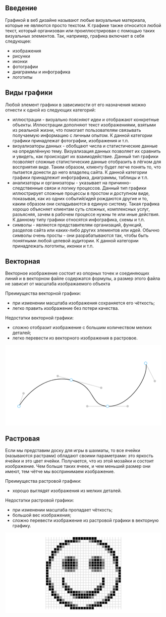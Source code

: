 ## Введение
Графикой в веб дизайне называют любые визуальные материала, которые не являются просто текстом. К графике также 
относится любой текст, который организован или проиллюстрирован с помощью таких визуальных элементов. Так, например, 
графика включает в себя следующее:

- изображения
- рисунки
- иконки
- фотографии
- диаграммы и инфографика
- логотипы

## Виды графики
Любой элемент графики в зависимости от его назначения можно отнести к одной из следующих категорий:

- иллюстрации - визуально поясняют идеи и отображают конкретные объекты. Иллюстрации дополняют текст изображениями, взятыми из реальной жизни, что помогает пользователям связывать получаемую информацию с личным опытом. К данной категории графики принадлежат фотографии, изображения и т.п.
- визуализаторы данных - обобщают числа и статистические данные на определённую тему. Визуализация данных позволяет их сравнить и увидеть, как происходит их взаимодействие. Данный тип графики позволяет сложные статистические данные отобразить в лёгком для восприятия виде. Таким образом, клиенту будет легче понять то, что пытается донести до него владелец сайта. К данной категории графики принадлежит инфографика, диаграммы, таблицы и т.п.
- анализаторы и организаторы - указывает на причинно-следственные связи и логику процессов. Данный тип графики иллюстрирует сложные процессы в простом и доступном виде, показывая, как из одних событий/идей рождаются другие и то, каким образом они складываются в единую систему. Такая графика хорошо объясняет клиентам суть сложных, комплексных услуг, разъясняя, зачем в рабочем процессе нужны те или иные действия. К данному типу графики относятся инфографика, схемы и т.п.
- символы - являются представителям организаций, функций, разделов сайта или каких-либо других элементов или идей. Обычно символы очень просты - они разрабатываются так, чтобы быть понятными любой целевой аудитории. К данной категории принадлежать логотипы, иконки и т.п.


## Векторная
Векторное изображение состоит из опорных точек и соединяющих линий и в векторном файле содержатся формулы, а размер 
этого файла не зависит от масштаба изображаемого объекта

Преимущества векторной графики:

- при изменении масштаба изображения сохраняется его чёткость;
- легко править изображение без потери качества.

Недостатки векторной графики:

- сложно отобразит изображение с большим количеством мелких деталей;
- легко перевести из векторного изображения в растровое.

<svg viewBox="0 0 409 211" fill="none" xmlns="http://www.w3.org/2000/svg">
  <rect width="409" height="211" fill="white"/>
  <path d="M368 48L391.5 94" stroke="#C9C9C9"/>
  <circle cx="392" cy="95" r="3" fill="#C9C9C9"/>
  <path d="M268 160.981L319.654 160.719" stroke="#C9C9C9"/>
  <path d="M267.802 160.981L216.148 160.719" stroke="#C9C9C9"/>
  <circle cx="320.772" cy="160.723" r="3" transform="rotate(-63.2298 320.772 160.723)" fill="#C9C9C9"/>
  <circle r="3" transform="matrix(-0.450413 -0.89282 -0.89282 0.450413 215.03 160.723)" fill="#C9C9C9"/>
  <path d="M172.781 90.9271L138 82" stroke="#C9C9C9"/>
  <path d="M174 91.3493L251.5 112.5" stroke="#C9C9C9"/>
  <circle r="3" transform="matrix(-0.219469 -0.975619 -0.975619 0.219469 137.585 81.5853)" fill="#C9C9C9"/>
  <circle r="3" transform="matrix(0.203245 0.979128 0.979128 -0.203245 251.547 112.547)" fill="#C9C9C9"/>
  <path d="M35.9268 160.808L48 127" stroke="#C9C9C9"/>
  <circle r="3" transform="matrix(0.890527 -0.45493 -0.45493 -0.890527 48.0363 127.036)" fill="#C9C9C9"/>
  <path d="M36 161C52.1667 133.5 100.4 80.9 164 90.5C243.5 102.5 215 161 271.5 161C328 161 379 80.5 368 46" stroke="black"/>
  <circle cx="36" cy="161" r="3.5" fill="white" stroke="#64C1F5"/>
  <circle cx="173" cy="92" r="3.5" fill="white" stroke="#64C1F5"/>
  <circle cx="268" cy="161" r="3.5" fill="white" stroke="#64C1F5"/>
  <circle cx="368" cy="48" r="3.5" fill="white" stroke="#64C1F5"/>
</svg>


## Растровая
Если мы представим доску для игры в шахматы, то все ячейки (называются растрами) обладают своими параметрами: это 
яркость ячейки и это цвет ячейки. Получается, что из этой мозайки и состоит изображение. Чем больше таких ячеек, и чем 
меньший размер они имеют, тем чётче мы  воспринимаем изображение.

Преимущества растровой графики:

- хорошо выглядят изображения из мелких деталей.

Недостатки растровой графики:

- при изменении масштаба пропадает чёткость;
- большой вес изображения;
- сложно перевести изображение из растровой графики в векторную графику.

<svg viewBox="0 0 409 211" fill="none" xmlns="http://www.w3.org/2000/svg">
  <rect width="409" height="211" fill="white"/>
  <rect x="177" y="12" width="7" height="7" fill="black"/>
  <rect x="184" y="12" width="7" height="7" fill="black"/>
  <rect x="191" y="12" width="7" height="7" fill="black"/>
  <rect x="198" y="12" width="7" height="7" fill="black"/>
  <rect x="205" y="12" width="7" height="7" fill="black"/>
  <rect x="212" y="12" width="7" height="7" fill="black"/>
  <rect x="219" y="12" width="7" height="7" fill="black"/>
  <rect x="226" y="12" width="7" height="7" fill="black"/>
  <rect x="233" y="12" width="7" height="7" fill="black"/>
  <rect x="233" y="19" width="7" height="7" fill="black"/>
  <rect x="240" y="19" width="7" height="7" fill="black"/>
  <rect x="247" y="19" width="7" height="7" fill="black"/>
  <rect x="247" y="26" width="7" height="7" fill="black"/>
  <rect x="254" y="26" width="7" height="7" fill="black"/>
  <rect x="261" y="26" width="7" height="7" fill="black"/>
  <rect x="233" y="75" width="14" height="14" fill="black"/>
  <rect x="163" y="76" width="14" height="14" fill="black"/>
  <rect x="149" y="117" width="7" height="7" fill="black"/>
  <rect x="149" y="124" width="7" height="7" fill="black"/>
  <rect x="149" y="131" width="7" height="7" fill="black"/>
  <rect x="156" y="138" width="7" height="7" fill="black"/>
  <rect x="156" y="145" width="7" height="7" fill="black"/>
  <rect x="163" y="145" width="7" height="7" fill="black"/>
  <rect x="163" y="152" width="7" height="7" fill="black"/>
  <rect x="170" y="152" width="7" height="7" fill="black"/>
  <rect x="177" y="152" width="7" height="7" fill="black"/>
  <rect x="177" y="159" width="7" height="7" fill="black"/>
  <rect x="184" y="159" width="7" height="7" fill="black"/>
  <rect width="7" height="7" transform="matrix(-1 0 0 1 261 117)" fill="black"/>
  <rect width="7" height="7" transform="matrix(-1 0 0 1 261 124)" fill="black"/>
  <rect width="7" height="7" transform="matrix(-1 0 0 1 261 131)" fill="black"/>
  <rect width="7" height="7" transform="matrix(-1 0 0 1 254 138)" fill="black"/>
  <rect width="7" height="7" transform="matrix(-1 0 0 1 254 145)" fill="black"/>
  <rect width="7" height="7" transform="matrix(-1 0 0 1 247 145)" fill="black"/>
  <rect width="7" height="7" transform="matrix(-1 0 0 1 247 152)" fill="black"/>
  <rect width="7" height="7" transform="matrix(-1 0 0 1 240 152)" fill="black"/>
  <rect width="7" height="7" transform="matrix(-1 0 0 1 233 152)" fill="black"/>
  <rect width="7" height="7" transform="matrix(-1 0 0 1 233 159)" fill="black"/>
  <rect width="7" height="7" transform="matrix(-1 0 0 1 226 159)" fill="black"/>
  <rect x="191" y="159" width="7" height="7" fill="black"/>
  <rect x="191" y="166" width="7" height="7" fill="black"/>
  <rect x="198" y="159" width="7" height="7" fill="black"/>
  <rect x="198" y="166" width="7" height="7" fill="black"/>
  <rect x="205" y="159" width="7" height="7" fill="black"/>
  <rect x="205" y="166" width="7" height="7" fill="black"/>
  <rect x="212" y="166" width="7" height="7" fill="black"/>
  <rect x="212" y="159" width="7" height="7" fill="black"/>
  <rect x="233" y="68" width="7" height="7" fill="black"/>
  <rect x="163" y="69" width="7" height="7" fill="black"/>
  <rect x="240" y="68" width="7" height="7" fill="black"/>
  <rect x="170" y="69" width="7" height="7" fill="black"/>
  <rect x="247" y="75" width="7" height="7" fill="black"/>
  <rect x="177" y="76" width="7" height="7" fill="black"/>
  <rect x="247" y="82" width="7" height="7" fill="black"/>
  <rect x="177" y="83" width="7" height="7" fill="black"/>
  <rect x="240" y="89" width="7" height="7" fill="black" fill-opacity="0.86"/>
  <rect x="170" y="90" width="7" height="7" fill="black" fill-opacity="0.86"/>
  <rect x="233" y="89" width="7" height="7" fill="black" fill-opacity="0.85"/>
  <rect x="184" y="152" width="7" height="7" fill="black" fill-opacity="0.85"/>
  <rect x="219" y="152" width="7" height="7" fill="black" fill-opacity="0.85"/>
  <rect x="163" y="90" width="7" height="7" fill="black" fill-opacity="0.85"/>
  <rect x="226" y="89" width="7" height="7" fill="black" fill-opacity="0.73"/>
  <rect x="156" y="90" width="7" height="7" fill="black" fill-opacity="0.73"/>
  <rect x="247" y="89" width="7" height="7" fill="black" fill-opacity="0.73"/>
  <rect x="191" y="152" width="7" height="7" fill="black" fill-opacity="0.73"/>
  <rect x="212" y="152" width="7" height="7" fill="black" fill-opacity="0.73"/>
  <rect x="240" y="138" width="7" height="7" fill="black" fill-opacity="0.73"/>
  <rect x="163" y="138" width="7" height="7" fill="black" fill-opacity="0.73"/>
  <rect x="170" y="145" width="7" height="7" fill="black" fill-opacity="0.73"/>
  <rect x="233" y="145" width="7" height="7" fill="black" fill-opacity="0.73"/>
  <rect x="219" y="166" width="7" height="7" fill="black" fill-opacity="0.73"/>
  <rect x="240" y="180" width="7" height="7" fill="black" fill-opacity="0.73"/>
  <rect x="219" y="187" width="7" height="7" fill="black" fill-opacity="0.73"/>
  <rect x="177" y="187" width="7" height="7" fill="black" fill-opacity="0.73"/>
  <rect x="163" y="180" width="7" height="7" fill="black" fill-opacity="0.73"/>
  <rect x="184" y="166" width="7" height="7" fill="black" fill-opacity="0.73"/>
  <rect x="177" y="90" width="7" height="7" fill="black" fill-opacity="0.73"/>
  <rect x="247" y="68" width="7" height="7" fill="black" fill-opacity="0.73"/>
  <rect x="177" y="69" width="7" height="7" fill="black" fill-opacity="0.73"/>
  <rect x="240" y="61" width="7" height="7" fill="black" fill-opacity="0.73"/>
  <rect x="282" y="68" width="7" height="7" fill="black" fill-opacity="0.73"/>
  <rect x="289" y="89" width="7" height="7" fill="black" fill-opacity="0.73"/>
  <rect x="114" y="82" width="7" height="7" fill="black" fill-opacity="0.73"/>
  <rect x="289" y="124" width="7" height="7" fill="black" fill-opacity="0.73"/>
  <rect x="282" y="145" width="7" height="7" fill="black" fill-opacity="0.73"/>
  <rect x="114" y="124" width="7" height="7" fill="black" fill-opacity="0.73"/>
  <rect x="121" y="138" width="7" height="7" fill="black" fill-opacity="0.73"/>
  <rect x="226" y="19" width="7" height="7" fill="black" fill-opacity="0.73"/>
  <rect x="184" y="19" width="7" height="7" fill="black" fill-opacity="0.73"/>
  <rect x="170" y="62" width="7" height="7" fill="black" fill-opacity="0.73"/>
  <rect x="240" y="96" width="7" height="7" fill="black" fill-opacity="0.57"/>
  <rect x="170" y="97" width="7" height="7" fill="black" fill-opacity="0.57"/>
  <rect x="233" y="61" width="7" height="7" fill="black" fill-opacity="0.73"/>
  <rect x="163" y="62" width="7" height="7" fill="black" fill-opacity="0.73"/>
  <rect x="233" y="96" width="7" height="7" fill="black" fill-opacity="0.58"/>
  <rect x="163" y="97" width="7" height="7" fill="black" fill-opacity="0.58"/>
  <rect x="254" y="75" width="7" height="7" fill="black" fill-opacity="0.6"/>
  <rect x="184" y="76" width="7" height="7" fill="black" fill-opacity="0.6"/>
  <rect x="254" y="82" width="7" height="7" fill="black" fill-opacity="0.6"/>
  <rect x="184" y="83" width="7" height="7" fill="black" fill-opacity="0.6"/>
  <rect x="254" y="89" width="7" height="7" fill="black" fill-opacity="0.44"/>
  <rect x="184" y="90" width="7" height="7" fill="black" fill-opacity="0.44"/>
  <rect x="219" y="89" width="7" height="7" fill="black" fill-opacity="0.44"/>
  <rect x="149" y="90" width="7" height="7" fill="black" fill-opacity="0.44"/>
  <rect x="219" y="68" width="7" height="7" fill="black" fill-opacity="0.44"/>
  <rect x="149" y="69" width="7" height="7" fill="black" fill-opacity="0.44"/>
  <rect x="226" y="61" width="7" height="7" fill="black" fill-opacity="0.44"/>
  <rect x="156" y="62" width="7" height="7" fill="black" fill-opacity="0.44"/>
  <rect x="226" y="96" width="7" height="7" fill="black" fill-opacity="0.44"/>
  <rect x="156" y="97" width="7" height="7" fill="black" fill-opacity="0.44"/>
  <rect x="247" y="61" width="7" height="7" fill="black" fill-opacity="0.44"/>
  <rect x="240" y="26" width="7" height="7" fill="black" fill-opacity="0.44"/>
  <rect x="254" y="33" width="7" height="7" fill="black" fill-opacity="0.44"/>
  <rect x="261" y="40" width="7" height="7" fill="black" fill-opacity="0.44"/>
  <rect x="268" y="47" width="7" height="7" fill="black" fill-opacity="0.44"/>
  <rect x="275" y="54" width="7" height="7" fill="black" fill-opacity="0.44"/>
  <rect x="282" y="138" width="7" height="7" fill="black" fill-opacity="0.44"/>
  <rect x="282" y="75" width="7" height="7" fill="black" fill-opacity="0.44"/>
  <rect x="289" y="96" width="7" height="7" fill="black" fill-opacity="0.44"/>
  <rect x="114" y="89" width="7" height="7" fill="black" fill-opacity="0.44"/>
  <rect x="121" y="68" width="7" height="7" fill="black" fill-opacity="0.44"/>
  <rect x="128" y="54" width="7" height="7" fill="black" fill-opacity="0.44"/>
  <rect x="135" y="47" width="7" height="7" fill="black" fill-opacity="0.44"/>
  <rect x="142" y="40" width="7" height="7" fill="black" fill-opacity="0.44"/>
  <rect x="149" y="33" width="7" height="7" fill="black" fill-opacity="0.44"/>
  <rect x="289" y="117" width="7" height="7" fill="black" fill-opacity="0.44"/>
  <rect x="114" y="117" width="7" height="7" fill="black" fill-opacity="0.44"/>
  <rect x="121" y="131" width="7" height="7" fill="black" fill-opacity="0.44"/>
  <rect x="128" y="152" width="7" height="7" fill="black" fill-opacity="0.44"/>
  <rect x="135" y="159" width="7" height="7" fill="black" fill-opacity="0.44"/>
  <rect x="142" y="166" width="7" height="7" fill="black" fill-opacity="0.44"/>
  <rect x="275" y="152" width="7" height="7" fill="black" fill-opacity="0.44"/>
  <rect x="261" y="166" width="7" height="7" fill="black" fill-opacity="0.44"/>
  <rect x="254" y="173" width="7" height="7" fill="black" fill-opacity="0.44"/>
  <rect x="233" y="180" width="7" height="7" fill="black" fill-opacity="0.44"/>
  <rect x="149" y="173" width="7" height="7" fill="black" fill-opacity="0.44"/>
  <rect x="212" y="187" width="7" height="7" fill="black" fill-opacity="0.44"/>
  <rect x="184" y="187" width="7" height="7" fill="black" fill-opacity="0.44"/>
  <rect x="170" y="180" width="7" height="7" fill="black" fill-opacity="0.44"/>
  <rect x="268" y="159" width="7" height="7" fill="black" fill-opacity="0.44"/>
  <rect x="219" y="19" width="7" height="7" fill="black" fill-opacity="0.44"/>
  <rect x="191" y="19" width="7" height="7" fill="black" fill-opacity="0.44"/>
  <rect x="163" y="26" width="7" height="7" fill="black" fill-opacity="0.44"/>
  <rect x="177" y="62" width="7" height="7" fill="black" fill-opacity="0.44"/>
  <rect x="247" y="96" width="7" height="7" fill="black" fill-opacity="0.44"/>
  <rect x="198" y="152" width="7" height="7" fill="black" fill-opacity="0.44"/>
  <rect x="205" y="152" width="7" height="7" fill="black" fill-opacity="0.44"/>
  <rect x="247" y="131" width="7" height="7" fill="black" fill-opacity="0.44"/>
  <rect x="156" y="131" width="7" height="7" fill="black" fill-opacity="0.44"/>
  <rect x="233" y="159" width="7" height="7" fill="black" fill-opacity="0.44"/>
  <rect x="254" y="138" width="7" height="7" fill="black" fill-opacity="0.44"/>
  <rect x="149" y="138" width="7" height="7" fill="black" fill-opacity="0.44"/>
  <rect x="170" y="159" width="7" height="7" fill="black" fill-opacity="0.44"/>
  <rect x="226" y="166" width="7" height="7" fill="black" fill-opacity="0.44"/>
  <rect x="177" y="166" width="7" height="7" fill="black" fill-opacity="0.44"/>
  <rect x="177" y="97" width="7" height="7" fill="black" fill-opacity="0.44"/>
  <rect x="254" y="68" width="7" height="7" fill="black" fill-opacity="0.4"/>
  <rect x="184" y="69" width="7" height="7" fill="black" fill-opacity="0.4"/>
  <rect x="219" y="75" width="7" height="7" fill="black" fill-opacity="0.73"/>
  <rect x="149" y="76" width="7" height="7" fill="black" fill-opacity="0.73"/>
  <rect x="219" y="82" width="7" height="7" fill="black" fill-opacity="0.73"/>
  <rect x="149" y="83" width="7" height="7" fill="black" fill-opacity="0.73"/>
  <rect x="226" y="68" width="7" height="7" fill="black" fill-opacity="0.73"/>
  <rect x="156" y="69" width="7" height="7" fill="black" fill-opacity="0.73"/>
  <rect x="226" y="82" width="7" height="7" fill="black"/>
  <rect x="156" y="83" width="7" height="7" fill="black"/>
  <rect x="226" y="75" width="7" height="7" fill="black"/>
  <rect x="156" y="76" width="7" height="7" fill="black"/>
  <rect x="261" y="33" width="7" height="7" fill="black"/>
  <rect x="268" y="33" width="7" height="7" fill="black"/>
  <rect x="268" y="40" width="7" height="7" fill="black"/>
  <rect x="275" y="40" width="7" height="7" fill="black"/>
  <rect x="275" y="47" width="7" height="7" fill="black"/>
  <rect x="282" y="47" width="7" height="7" fill="black"/>
  <rect x="282" y="54" width="7" height="7" fill="black"/>
  <rect x="282" y="61" width="7" height="7" fill="black"/>
  <rect x="289" y="61" width="7" height="7" fill="black"/>
  <rect x="289" y="68" width="7" height="7" fill="black"/>
  <rect x="289" y="75" width="7" height="7" fill="black"/>
  <rect x="289" y="82" width="7" height="7" fill="black"/>
  <rect x="296" y="89" width="7" height="7" fill="black"/>
  <rect x="296" y="96" width="7" height="7" fill="black"/>
  <rect x="296" y="103" width="7" height="7" fill="black"/>
  <rect x="296" y="110" width="7" height="7" fill="black"/>
  <rect x="296" y="117" width="7" height="7" fill="black"/>
  <rect x="296" y="124" width="7" height="7" fill="black"/>
  <rect x="289" y="131" width="7" height="7" fill="black"/>
  <rect x="289" y="138" width="7" height="7" fill="black"/>
  <rect x="289" y="145" width="7" height="7" fill="black"/>
  <rect x="114" y="131" width="7" height="7" fill="black"/>
  <rect x="121" y="145" width="7" height="7" fill="black"/>
  <rect x="114" y="138" width="7" height="7" fill="black"/>
  <rect x="114" y="145" width="7" height="7" fill="black"/>
  <rect x="107" y="138" width="7" height="7" transform="rotate(-90 107 138)" fill="black"/>
  <rect x="107" y="131" width="7" height="7" transform="rotate(-90 107 131)" fill="black"/>
  <rect x="107" y="124" width="7" height="7" transform="rotate(-90 107 124)" fill="black"/>
  <rect x="107" y="117" width="7" height="7" transform="rotate(-90 107 117)" fill="black"/>
  <rect x="107" y="110" width="7" height="7" transform="rotate(-90 107 110)" fill="black"/>
  <rect x="107" y="103" width="7" height="7" transform="rotate(-90 107 103)" fill="black"/>
  <rect x="107" y="96" width="7" height="7" transform="rotate(-90 107 96)" fill="black"/>
  <rect x="107" y="89" width="7" height="7" transform="rotate(-90 107 89)" fill="black"/>
  <rect x="107" y="82" width="7" height="7" transform="rotate(-90 107 82)" fill="black"/>
  <rect x="114" y="82" width="7" height="7" transform="rotate(-90 114 82)" fill="black"/>
  <rect x="114" y="75" width="7" height="7" transform="rotate(-90 114 75)" fill="black"/>
  <rect x="114" y="68" width="7" height="7" transform="rotate(-90 114 68)" fill="black"/>
  <rect x="121" y="68" width="7" height="7" transform="rotate(-90 121 68)" fill="black"/>
  <rect x="121" y="61" width="7" height="7" transform="rotate(-90 121 61)" fill="black"/>
  <rect x="121" y="54" width="7" height="7" transform="rotate(-90 121 54)" fill="black"/>
  <rect x="128" y="54" width="7" height="7" transform="rotate(-90 128 54)" fill="black"/>
  <rect x="128" y="47" width="7" height="7" transform="rotate(-90 128 47)" fill="black"/>
  <rect x="135" y="47" width="7" height="7" transform="rotate(-90 135 47)" fill="black"/>
  <rect x="135" y="40" width="7" height="7" transform="rotate(-90 135 40)" fill="black"/>
  <rect x="142" y="40" width="7" height="7" transform="rotate(-90 142 40)" fill="black"/>
  <rect x="142" y="33" width="7" height="7" transform="rotate(-90 142 33)" fill="black"/>
  <rect x="149" y="33" width="7" height="7" transform="rotate(-90 149 33)" fill="black"/>
  <rect x="156" y="33" width="7" height="7" transform="rotate(-90 156 33)" fill="black"/>
  <rect x="156" y="26" width="7" height="7" transform="rotate(-90 156 26)" fill="black"/>
  <rect x="163" y="26" width="7" height="7" transform="rotate(-90 163 26)" fill="black"/>
  <rect x="170" y="26" width="7" height="7" transform="rotate(-90 170 26)" fill="black"/>
  <rect x="177" y="26" width="7" height="7" transform="rotate(-90 177 26)" fill="black"/>
  <rect x="233" y="201" width="7" height="7" transform="rotate(-180 233 201)" fill="black"/>
  <rect x="226" y="201" width="7" height="7" transform="rotate(-180 226 201)" fill="black"/>
  <rect x="219" y="201" width="7" height="7" transform="rotate(-180 219 201)" fill="black"/>
  <rect x="212" y="201" width="7" height="7" transform="rotate(-180 212 201)" fill="black"/>
  <rect x="205" y="201" width="7" height="7" transform="rotate(-180 205 201)" fill="black"/>
  <rect x="198" y="201" width="7" height="7" transform="rotate(-180 198 201)" fill="black"/>
  <rect x="191" y="201" width="7" height="7" transform="rotate(-180 191 201)" fill="black"/>
  <rect x="184" y="201" width="7" height="7" transform="rotate(-180 184 201)" fill="black"/>
  <rect x="177" y="201" width="7" height="7" transform="rotate(-180 177 201)" fill="black"/>
  <rect x="177" y="194" width="7" height="7" transform="rotate(-180 177 194)" fill="black"/>
  <rect x="170" y="194" width="7" height="7" transform="rotate(-180 170 194)" fill="black"/>
  <rect x="163" y="194" width="7" height="7" transform="rotate(-180 163 194)" fill="black"/>
  <rect x="163" y="187" width="7" height="7" transform="rotate(-180 163 187)" fill="black"/>
  <rect x="156" y="187" width="7" height="7" transform="rotate(-180 156 187)" fill="black"/>
  <rect x="149" y="187" width="7" height="7" transform="rotate(-180 149 187)" fill="black"/>
  <rect x="149" y="180" width="7" height="7" transform="rotate(-180 149 180)" fill="black"/>
  <rect x="142" y="180" width="7" height="7" transform="rotate(-180 142 180)" fill="black"/>
  <rect x="142" y="173" width="7" height="7" transform="rotate(-180 142 173)" fill="black"/>
  <rect x="135" y="173" width="7" height="7" transform="rotate(-180 135 173)" fill="black"/>
  <rect x="135" y="166" width="7" height="7" transform="rotate(-180 135 166)" fill="black"/>
  <rect x="128" y="166" width="7" height="7" transform="rotate(-180 128 166)" fill="black"/>
  <rect x="128" y="159" width="7" height="7" transform="rotate(-180 128 159)" fill="black"/>
  <rect x="289" y="152" width="7" height="7" transform="rotate(90 289 152)" fill="black"/>
  <rect x="289" y="159" width="7" height="7" transform="rotate(90 289 159)" fill="black"/>
  <rect x="282" y="159" width="7" height="7" transform="rotate(90 282 159)" fill="black"/>
  <rect x="282" y="166" width="7" height="7" transform="rotate(90 282 166)" fill="black"/>
  <rect x="275" y="166" width="7" height="7" transform="rotate(90 275 166)" fill="black"/>
  <rect x="275" y="173" width="7" height="7" transform="rotate(90 275 173)" fill="black"/>
  <rect x="268" y="173" width="7" height="7" transform="rotate(90 268 173)" fill="black"/>
  <rect x="268" y="180" width="7" height="7" transform="rotate(90 268 180)" fill="black"/>
  <rect x="261" y="180" width="7" height="7" transform="rotate(90 261 180)" fill="black"/>
  <rect x="254" y="180" width="7" height="7" transform="rotate(90 254 180)" fill="black"/>
  <rect x="254" y="187" width="7" height="7" transform="rotate(90 254 187)" fill="black"/>
  <rect x="247" y="187" width="7" height="7" transform="rotate(90 247 187)" fill="black"/>
  <rect x="240" y="187" width="7" height="7" transform="rotate(90 240 187)" fill="black"/>
  <rect x="233" y="187" width="7" height="7" transform="rotate(90 233 187)" fill="black"/>
  <rect x="106" y="19" width="198" height="1" fill="#D9D9D9"/>
  <rect x="106" y="75" width="198" height="1" fill="#D9D9D9"/>
  <rect x="106" y="131" width="198" height="1" fill="#D9D9D9"/>
  <rect x="106" y="47" width="198" height="1" fill="#D9D9D9"/>
  <rect x="106" y="103" width="198" height="1" fill="#D9D9D9"/>
  <rect x="106" y="159" width="198" height="1" fill="#D9D9D9"/>
  <rect x="106" y="26" width="198" height="1" fill="#D9D9D9"/>
  <rect x="106" y="82" width="198" height="1" fill="#D9D9D9"/>
  <rect x="106" y="138" width="198" height="1" fill="#D9D9D9"/>
  <rect x="106" y="54" width="198" height="1" fill="#D9D9D9"/>
  <rect x="106" y="110" width="198" height="1" fill="#D9D9D9"/>
  <rect x="106" y="166" width="198" height="1" fill="#D9D9D9"/>
  <rect x="106" y="33" width="198" height="1" fill="#D9D9D9"/>
  <rect x="106" y="89" width="198" height="1" fill="#D9D9D9"/>
  <rect x="106" y="145" width="198" height="1" fill="#D9D9D9"/>
  <rect x="106" y="61" width="198" height="1" fill="#D9D9D9"/>
  <rect x="106" y="117" width="198" height="1" fill="#D9D9D9"/>
  <rect x="106" y="173" width="198" height="1" fill="#D9D9D9"/>
  <rect x="106" y="187" width="198" height="1" fill="#D9D9D9"/>
  <rect x="106" y="40" width="198" height="1" fill="#D9D9D9"/>
  <rect x="106" y="96" width="198" height="1" fill="#D9D9D9"/>
  <rect x="106" y="152" width="198" height="1" fill="#D9D9D9"/>
  <rect x="106" y="68" width="198" height="1" fill="#D9D9D9"/>
  <rect x="106" y="124" width="198" height="1" fill="#D9D9D9"/>
  <rect x="106" y="180" width="198" height="1" fill="#D9D9D9"/>
  <rect x="106" y="194" width="198" height="1" fill="#D9D9D9"/>
  <rect x="289" y="12" width="189" height="0.99999" transform="rotate(90 289 12)" fill="#D9D9D9"/>
  <rect x="297" y="12" width="189" height="0.99999" transform="rotate(90 297 12)" fill="#D9D9D9"/>
  <rect x="304" y="12" width="189" height="0.99999" transform="rotate(90 304 12)" fill="#D9D9D9"/>
  <rect x="233" y="12" width="189" height="0.99999" transform="rotate(90 233 12)" fill="#D9D9D9"/>
  <rect x="177" y="12" width="189" height="0.99999" transform="rotate(90 177 12)" fill="#D9D9D9"/>
  <rect x="261" y="12" width="189" height="0.99999" transform="rotate(90 261 12)" fill="#D9D9D9"/>
  <rect x="205" y="12" width="189" height="0.99999" transform="rotate(90 205 12)" fill="#D9D9D9"/>
  <rect x="149" y="12" width="189" height="0.99999" transform="rotate(90 149 12)" fill="#D9D9D9"/>
  <rect x="282" y="12" width="189" height="0.99999" transform="rotate(90 282 12)" fill="#D9D9D9"/>
  <rect x="226" y="12" width="189" height="0.99999" transform="rotate(90 226 12)" fill="#D9D9D9"/>
  <rect x="170" y="12" width="189" height="0.99999" transform="rotate(90 170 12)" fill="#D9D9D9"/>
  <rect x="254" y="12" width="189" height="0.99999" transform="rotate(90 254 12)" fill="#D9D9D9"/>
  <rect x="198" y="12" width="189" height="0.99999" transform="rotate(90 198 12)" fill="#D9D9D9"/>
  <rect x="142" y="12" width="189" height="0.99999" transform="rotate(90 142 12)" fill="#D9D9D9"/>
  <rect x="275" y="12" width="189" height="0.99999" transform="rotate(90 275 12)" fill="#D9D9D9"/>
  <rect x="219" y="12" width="189" height="0.99999" transform="rotate(90 219 12)" fill="#D9D9D9"/>
  <rect x="163" y="12" width="189" height="0.99999" transform="rotate(90 163 12)" fill="#D9D9D9"/>
  <rect x="247" y="12" width="189" height="0.99999" transform="rotate(90 247 12)" fill="#D9D9D9"/>
  <rect x="191" y="12" width="189" height="0.99999" transform="rotate(90 191 12)" fill="#D9D9D9"/>
  <rect x="135" y="12" width="189" height="0.99999" transform="rotate(90 135 12)" fill="#D9D9D9"/>
  <rect x="121" y="12" width="189" height="0.99999" transform="rotate(90 121 12)" fill="#D9D9D9"/>
  <rect x="268" y="12" width="189" height="0.99999" transform="rotate(90 268 12)" fill="#D9D9D9"/>
  <rect x="212" y="12" width="189" height="0.99999" transform="rotate(90 212 12)" fill="#D9D9D9"/>
  <rect x="156" y="12" width="189" height="0.99999" transform="rotate(90 156 12)" fill="#D9D9D9"/>
  <rect x="240" y="12" width="189" height="0.99999" transform="rotate(90 240 12)" fill="#D9D9D9"/>
  <rect x="184" y="12" width="189" height="0.99999" transform="rotate(90 184 12)" fill="#D9D9D9"/>
  <rect x="128" y="12" width="189" height="0.99999" transform="rotate(90 128 12)" fill="#D9D9D9"/>
  <rect x="114" y="12" width="189" height="0.99999" transform="rotate(90 114 12)" fill="#D9D9D9"/>
  <rect x="107" y="12" width="189" height="0.99999" transform="rotate(90 107 12)" fill="#D9D9D9"/>
</svg>

